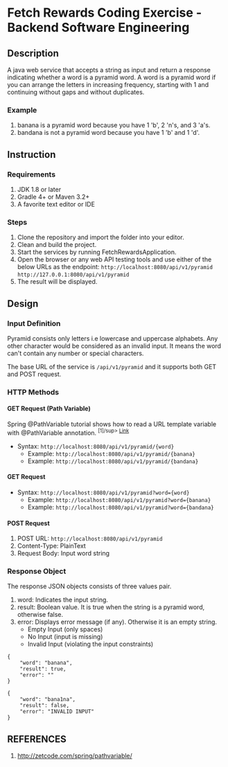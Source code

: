 # Fetch Rewards Coding Exercise - Backend Software Engineering
## Description
A java web service that accepts a string as input and return a response indicating whether a word is a pyramid word. A word is a pyramid word if you can arrange the letters in increasing frequency, starting with 1 and continuing without gaps and without duplicates.

### Example
1. banana is a pyramid word because you have 1 'b', 2 'n's, and 3 'a's.
1. bandana is not a pyramid word because you have 1 'b' and 1 'd'.

## Instruction
### Requirements
1. JDK 1.8 or later
1. Gradle 4+ or Maven 3.2+
1. A favorite text editor or IDE

### Steps
1. Clone the repository and import the folder into your editor.
2. Clean and build the project.
3. Start the services by running FetchRewardsApplication.
4. Open the browser or any web API testing tools and use either of the below URLs as the endpoint:
  ```http://localhost:8080/api/v1/pyramid```
   ```http://127.0.0.1:8080/api/v1/pyramid```
5. The result will be displayed.

## Design

### Input Definition

Pyramid consists only letters i.e lowercase and uppercase alphabets. Any other character would be considered as an invalid input. It means the word can't contain any number or special characters.

The base URL of the service is ``` /api/v1/pyramid ``` and it supports both GET and POST request.
### HTTP Methods
#### GET Request (Path Variable)
Spring @PathVariable tutorial shows how to read a URL template variable with @PathVariable annotation. <sup>[1]/sup> [Link](http://zetcode.com/spring/pathvariable/)

- Syntax: ``` http://localhost:8080/api/v1/pyramid/{word} ```
   - Example: ``` http://localhost:8080/api/v1/pyramid/{banana} ```
   - Example: ``` http://localhost:8080/api/v1/pyramid/{bandana} ```

#### GET Request 

- Syntax: ``` http://localhost:8080/api/v1/pyramid?word={word} ```
   - Example: ``` http://localhost:8080/api/v1/pyramid?word={banana} ```
   - Example: ``` http://localhost:8080/api/v1/pyramid?word={bandana} ```

#### POST Request

1. POST URL: ``` http://localhost:8080/api/v1/pyramid ```
2. Content-Type: PlainText
3. Request Body: Input word string

### Response Object

The response JSON objects consists of three values pair. 
1. word: Indicates the input string.
2. result: Boolean value. It is true when the string is a pyramid word, otherwise false.
3. error: Displays error message (if any). Otherwise it is an empty string.
   - Empty Input (only spaces)
   - No Input (input is missing)
   - Invalid Input (violating the input constraints)
```
{
    "word": "banana",
    "result": true,
    "error": ""
}
```
```
{
    "word": "bana1na",
    "result": false,
    "error": "INVALID INPUT"
}
```
## REFERENCES
1. http://zetcode.com/spring/pathvariable/

